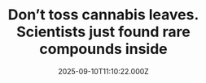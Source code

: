 ---
title: "Don’t toss cannabis leaves. Scientists just found rare compounds inside"
date: 2025-09-10T11:10:22.000Z
category: Health
externalLink: "https://www.sciencedaily.com/releases/2025/09/250910000258.htm"
image: ""
excerpt: "Scientists at Stellenbosch University have uncovered a rare class of plant compounds, flavoalkaloids, in Cannabis leaves for the first time. Using advanced two-dimensional chromatography and mass spectrometry, they identified 79 phenolic compounds across three strains, 25 of which had never before been reported in Cannabis. The surprising discovery highlights the complexity of the plant and its untapped biomedical potential beyond…"
---